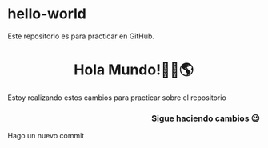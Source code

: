 # hello-world
Este repositorio es para practicar en GitHub.
<h1 align="center"> Hola Mundo!👋🏼🌎 </h1>
Estoy realizando estos cambios para practicar sobre el repositorio
<h3 align="right"> Sigue haciendo cambios 😉 </h3>
Hago un nuevo commit 
